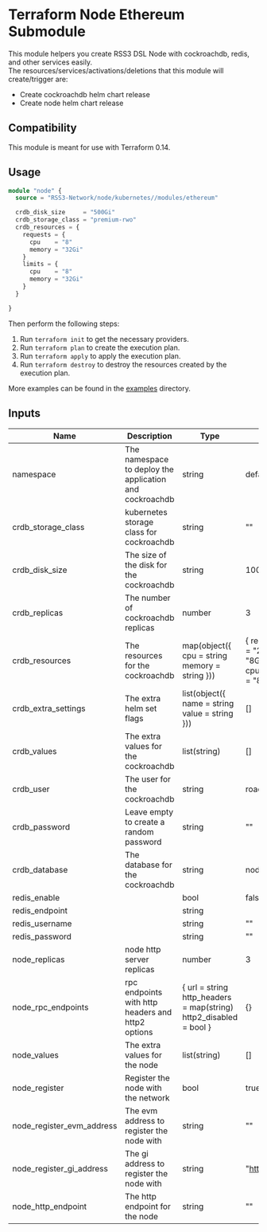 # Terraform Node Ethereum Submodule

This module helpers you create RSS3 DSL Node with cockroachdb, redis, and other services easily.  
The resources/services/activations/deletions that this module will create/trigger are:

- Create cockroachdb helm chart release
- Create node helm chart release

## Compatibility

This module is meant for use with Terraform 0.14.

## Usage

```terraform
module "node" {
  source = "RSS3-Network/node/kubernetes//modules/ethereum"

  crdb_disk_size     = "500Gi"
  crdb_storage_class = "premium-rwo"
  crdb_resources = {
    requests = {
      cpu    = "8"
      memory = "32Gi"
    }
    limits = {
      cpu    = "8"
      memory = "32Gi"
    }
  }

}
```

Then perform the following steps:

1. Run `terraform init` to get the necessary providers.
2. Run `terraform plan` to create the execution plan.
3. Run `terraform apply` to apply the execution plan.
4. Run `terraform destroy` to destroy the resources created by the execution plan.

More examples can be found in the [examples](./examples) directory.

## Inputs

| Name                      | Description                                             | Type                                                              | Default                                                                           | Required |
| ------------------------- | ------------------------------------------------------- | ----------------------------------------------------------------- | --------------------------------------------------------------------------------- | :------: |
| namespace                 | The namespace to deploy the application and cockroachdb | string                                                            | default                                                                           |    no    |
| crdb_storage_class        | kubernetes storage class for cockroachdb                | string                                                            | ""                                                                                |    no    |
| crdb_disk_size            | The size of the disk for the cockroachdb                | string                                                            | 100Gi                                                                             |    no    |
| crdb_replicas             | The number of cockroachdb replicas                      | number                                                            | 3                                                                                 |    no    |
| crdb_resources            | The resources for the cockroachdb                       | map(object({ cpu = string memory = string }))                     | { requests = { cpu = "2" memory = "8Gi" } limits = { cpu = "2" memory = "8Gi" } } |    no    |
| crdb_extra_settings       | The extra helm set flags                                | list(object({ name = string value = string }))                    | []                                                                                |    no    |
| crdb_values               | The extra values for the cockroachdb                    | list(string)                                                      | []                                                                                |    no    |
| crdb_user                 | The user for the cockroachdb                            | string                                                            | roach                                                                             |    no    |
| crdb_password             | Leave empty to create a random password                 | string                                                            | ""                                                                                |    no    |
| crdb_database             | The database for the cockroachdb                        | string                                                            | node                                                                              |    no    |
| redis_enable              |                                                         | bool                                                              | false                                                                             |    no    |
| redis_endpoint            |                                                         | string                                                            |
| redis_username            |                                                         | string                                                            | ""                                                                                |    no    |
| redis_password            |                                                         | string                                                            | ""                                                                                |    no    |
| node_replicas             | node http server replicas                               | number                                                            | 3                                                                                 |    no    |
| node_rpc_endpoints        | rpc endpoints with http headers and http2 options       | { url = string http_headers = map(string) http2_disabled = bool } | {}                                                                                |    no    |
| node_values               | The extra values for the node                           | list(string)                                                      | []                                                                                |    no    |
| node_register             | Register the node with the network                      | bool                                                              | true                                                                              |    no    |
| node_register_evm_address | The evm address to register the node with               | string                                                            | ""                                                                                |    no    |
| node_register_gi_address  | The gi address to register the node with                | string                                                            | "https://gi.rss3.io/"                                                             |    no    |
| node_http_endpoint        | The http endpoint for the node                          | string                                                            | ""                                                                                |    no    |

